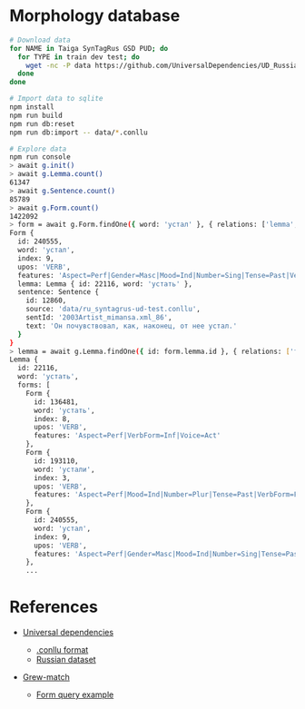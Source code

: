 # Morphology database

```bash
# Download data
for NAME in Taiga SynTagRus GSD PUD; do
  for TYPE in train dev test; do
    wget -nc -P data https://github.com/UniversalDependencies/UD_Russian-$NAME/raw/r2.8/ru_${NAME@L}-ud-${TYPE}.conllu
  done
done

# Import data to sqlite
npm install
npm run build
npm run db:reset
npm run db:import -- data/*.conllu

# Explore data
npm run console
> await g.init()
> await g.Lemma.count()
61347
> await g.Sentence.count()
85789
> await g.Form.count()
1422092
> form = await g.Form.findOne({ word: 'устал' }, { relations: ['lemma', 'sentence'] })
Form {
  id: 240555,
  word: 'устал',
  index: 9,
  upos: 'VERB',
  features: 'Aspect=Perf|Gender=Masc|Mood=Ind|Number=Sing|Tense=Past|VerbForm=Fin|Voice=Act',
  lemma: Lemma { id: 22116, word: 'устать' },
  sentence: Sentence {
    id: 12860,
    source: 'data/ru_syntagrus-ud-test.conllu',
    sentId: '2003Artist_mimansa.xml_86',
    text: 'Он почувствовал, как, наконец, от нее устал.'
  }
}
> lemma = await g.Lemma.findOne({ id: form.lemma.id }, { relations: ['forms'] })
Lemma {
  id: 22116,
  word: 'устать',
  forms: [
    Form {
      id: 136481,
      word: 'устать',
      index: 8,
      upos: 'VERB',
      features: 'Aspect=Perf|VerbForm=Inf|Voice=Act'
    },
    Form {
      id: 193110,
      word: 'устали',
      index: 3,
      upos: 'VERB',
      features: 'Aspect=Perf|Mood=Ind|Number=Plur|Tense=Past|VerbForm=Fin|Voice=Act'
    },
    Form {
      id: 240555,
      word: 'устал',
      index: 9,
      upos: 'VERB',
      features: 'Aspect=Perf|Gender=Masc|Mood=Ind|Number=Sing|Tense=Past|VerbForm=Fin|Voice=Act'
    },
    ...
```

# References

- [Universal dependencies](https://universaldependencies.org)

  - [.conllu format](https://universaldependencies.org/format.html)
  - [Russian dataset](https://universaldependencies.org/ru/index.html)

- [Grew-match](http://match.grew.fr)

  - [Form query example](http://match.grew.fr/?corpus=UD_Russian-SynTagRus@2.8&custom=60f6a3f2bd728)
